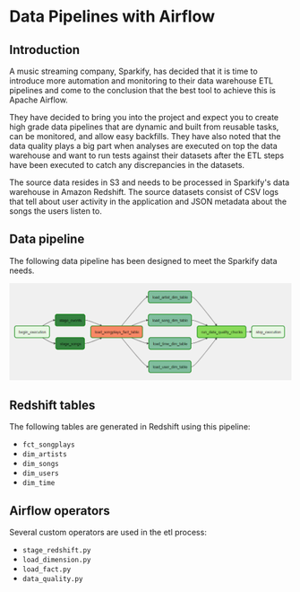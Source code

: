 # Data Pipelines with Airflow

## Introduction

A music streaming company, Sparkify, has decided that it is time to introduce more automation and monitoring to their data warehouse ETL pipelines and come to the conclusion that the best tool to achieve this is Apache Airflow.

They have decided to bring you into the project and expect you to create high grade data pipelines that are dynamic and built from reusable tasks, can be monitored, and allow easy backfills. They have also noted that the data quality plays a big part when analyses are executed on top the data warehouse and want to run tests against their datasets after the ETL steps have been executed to catch any discrepancies in the datasets.

The source data resides in S3 and needs to be processed in Sparkify's data warehouse in Amazon Redshift. The source datasets consist of CSV logs that tell about user activity in the application and JSON metadata about the songs the users listen to.

## Data pipeline

The following data pipeline has been designed to meet the Sparkify data needs.

![alt text](airflow_project_dag.png)

## Redshift tables

The following tables are generated in Redshift using this pipeline:
- `fct_songplays` 
- `dim_artists`
- `dim_songs`
- `dim_users`
- `dim_time`

## Airflow operators

Several custom operators are used in the etl process:
- `stage_redshift.py` 
- `load_dimension.py`
- `load_fact.py` 
- `data_quality.py`